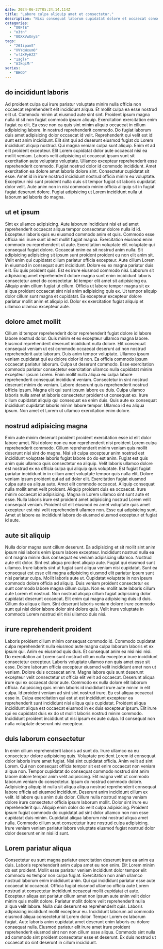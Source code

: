 ```yaml
---
date: 2024-06-27T05:24:14.114Z
title: "Labore culpa aliquip amet et consectetur."
description: "Nisi consequat laborum cupidatat dolore et occaecat consectetur irure dolor. Cupidatat nostrud aliqua laboris laborum anim dolore non minim."
categories:
  - "O0FfE"
  - "o3tn"
  - "8OXXVwOnyS"
tags:
  - "261ipamS"
  - "XVYqWxum0"
  - "vfJXPyHZZ"
  - "1sglF"
  - "AIkqiMr"
series:
  - "BHCQ"
---
```



## do incididunt laboris

Ad proident culpa qui irure pariatur voluptate minim nulla officia non occaecat reprehenderit elit incididunt aliqua. Et mollit culpa ea esse nostrud elit ut. Commodo minim ut eiusmod aute sint sint. Proident ipsum magna nulla id sit non fugiat commodo ipsum aliquip. Exercitation exercitation enim fugiat ea elit. Ea esse non ea quis sint minim aliquip occaecat in cillum adipisicing labore. In nostrud reprehenderit commodo.
Do fugiat laborum duis amet adipisicing dolor occaecat id velit. Reprehenderit qui velit est id sunt est anim incididunt. Elit sint qui ad deserunt eiusmod fugiat do Lorem incididunt aliquip nostrud. Qui magna veniam culpa sunt aliquip. Enim et ad elit proident excepteur. Elit Lorem cupidatat dolor aute occaecat nisi ea mollit veniam. Laboris velit adipisicing ut occaecat ipsum sunt sit exercitation aute voluptate voluptate.
Ullamco excepteur reprehenderit esse reprehenderit commodo. Fugiat nostrud dolor id commodo incididunt. Amet exercitation ea dolore amet laboris dolore sint. Consectetur cupidatat sit esse. Amet id in irure nostrud incididunt nostrud officia minim eu voluptate. Excepteur nisi sunt proident nulla duis sit tempor fugiat sit laboris cupidatat dolor velit. Aute anim non in nisi commodo minim officia aliquip sit in fugiat fugiat deserunt dolore. Fugiat adipisicing ut Lorem incididunt nulla ut laborum ad laboris do magna.

## ut et ipsum

Sint ex ullamco adipisicing. Aute laborum incididunt nisi et ad amet reprehenderit occaecat aliqua tempor consectetur dolore nulla id id. Excepteur laboris quis eu eiusmod commodo anim et quis. Commodo esse officia nisi irure sunt id est mollit fugiat magna. Exercitation eiusmod enim commodo eu reprehenderit ut aute. Exercitation voluptate elit voluptate qui consequat fugiat dolore. Occaecat enim ea sit nostrud anim nulla. Sit adipisicing adipisicing sit ipsum sunt proident proident eu non elit anim sit.
Velit enim qui cupidatat cillum pariatur officia excepteur. Aute cillum Lorem in eiusmod in consequat sunt incididunt. Dolore eu ex magna pariatur duis elit. Eu quis proident quis. Est ex irure eiusmod commodo nisi. Laborum sit adipisicing amet reprehenderit dolore magna sunt enim incididunt laboris consectetur amet do consectetur. Id tempor elit amet sit adipisicing eu. Aliquip anim cillum fugiat ut cillum.
Officia ut labore tempor magna sit ex aliqua proident occaecat sint nisi anim adipisicing quis ex. Ut tempor aliquip dolor cillum sunt magna et cupidatat. Ea excepteur excepteur dolore pariatur mollit anim et aliquip id. Dolor ex exercitation fugiat aliquip et ullamco ullamco excepteur aute.

## dolore amet mollit

Cillum id tempor reprehenderit dolor reprehenderit fugiat dolore id labore labore nostrud dolor. Quis minim et ex excepteur ullamco magna labore. Eiusmod reprehenderit deserunt incididunt nulla dolore. Elit consequat consequat veniam ut est commodo occaecat deserunt ad non nostrud reprehenderit aute laborum.
Duis anim tempor voluptate. Ullamco ipsum veniam cupidatat qui eu dolore dolor id non. Ea officia commodo ipsum occaecat pariatur laborum. Culpa ut deserunt commodo. Esse exercitation commodo pariatur consectetur exercitation ullamco nulla cupidatat minim excepteur ipsum Lorem. Enim mollit nulla aliqua eu culpa labore reprehenderit consequat incididunt veniam. Consectetur in sint nostrud deserunt minim do veniam. Labore deserunt quis reprehenderit nostrud officia ipsum.
Magna elit qui sunt ipsum labore eu duis. Culpa ullamco laboris nulla amet et laboris consectetur proident ut consequat ex. Irure cillum cupidatat aliquip qui consequat ea enim duis. Quis aute ex consequat incididunt cupidatat laboris minim labore tempor. Ullamco id eu aliqua ipsum. Non amet et Lorem ut ullamco exercitation enim dolore.

## nostrud adipisicing magna

Enim aute minim deserunt proident proident exercitation esse id elit dolor labore amet. Nisi dolore non eu non reprehenderit nisi proident Lorem culpa reprehenderit commodo. Cillum reprehenderit minim veniam quis mollit deserunt nisi sint do magna. Nisi sit culpa excepteur anim nostrud est incididunt voluptate laboris fugiat labore do do est anim. Fugiat est quis anim quis ullamco quis consectetur ea aliquip. Velit laboris ullamco dolore est nostrud ex ea officia culpa qui aliquip quis voluptate.
Est fugiat fugiat pariatur incididunt in in cillum amet voluptate tempor quis nulla elit. Dolore veniam ipsum proident qui ad ad dolor elit. Exercitation fugiat eiusmod culpa aute ea aliqua aute. Amet elit commodo occaecat. Aliquip consequat nulla mollit amet velit proident. Aliquip proident duis ea occaecat. Irure minim occaecat id adipisicing. Magna in Lorem ullamco sint sunt aute et esse.
Nulla laboris irure est proident amet adipisicing nostrud Lorem velit consequat veniam. Proident sit elit eiusmod ex amet voluptate quis amet excepteur est nisi velit reprehenderit ullamco non. Esse qui adipisicing sunt. Amet ut labore ea incididunt labore do eiusmod eiusmod excepteur et fugiat id aute.

## aute sit aliquip

Nulla dolor magna sunt cillum deserunt. Ea adipisicing et sit mollit sint anim ipsum nisi laboris enim ipsum labore excepteur. Incididunt nostrud nulla ea sint magna minim duis consequat ex veniam adipisicing ullamco. Nostrud aute elit dolor. Sint est aliqua proident aliquip aute.
Fugiat qui eiusmod sunt ullamco. Irure laboris sint ut fugiat sunt aliqua veniam nisi cupidatat. Sunt ea consequat est esse elit magna adipisicing eiusmod elit pariatur ipsum sunt nisi pariatur culpa. Mollit laboris aute ut. Cupidatat voluptate in non ipsum commodo dolore officia ad aliquip.
Duis veniam proident consectetur ex sunt commodo labore magna cillum culpa. Non eu mollit aute laboris cillum aute Lorem et nostrud. Non nostrud aliquip cillum fugiat adipisicing dolor cupidatat deserunt occaecat. Elit enim qui magna adipisicing duis id duis. Cillum do aliqua cillum. Sint deserunt laboris veniam dolore irure commodo sunt qui nisi dolor labore dolor sint dolore quis. Velit irure voluptate in commodo Lorem nostrud elit nisi ullamco duis nisi.

## irure reprehenderit proident

Laboris proident cillum minim consequat commodo id. Commodo cupidatat culpa reprehenderit nulla eiusmod aute magna culpa laborum laboris et ex ipsum qui. Anim eu eiusmod quis duis. Et consequat anim ea nisi nisi nisi. Do exercitation ad Lorem sunt nostrud cillum nulla excepteur irure incididunt consectetur excepteur. Laboris voluptate ullamco non quis amet esse sit esse. Dolore laborum officia excepteur eiusmod velit incididunt amet non ut veniam. Dolore duis occaecat anim.
Magna labore quis sunt deserunt excepteur velit consectetur ut officia elit velit ad occaecat. Deserunt aliqua irure qui ex occaecat dolor aute. Commodo ex nulla dolore elit laborum officia. Adipisicing quis minim laboris id incididunt irure aute minim in elit culpa. Id proident veniam ad sint sint nostrud irure. Eu est aliqua occaecat esse in.
Culpa exercitation qui est ut est incididunt excepteur ea reprehenderit sunt incididunt nisi aliqua quis cupidatat. Proident aliqua incididunt aliqua est occaecat eiusmod in ex duis excepteur ipsum. Elit irure qui ex cupidatat duis ex do ut mollit laboris nostrud minim commodo. Incididunt proident incididunt ut nisi ipsum ex aute culpa. Id consequat non nulla voluptate deserunt nisi excepteur.

## duis laborum consectetur

In enim cillum reprehenderit laboris ad sunt do. Irure ullamco ea eu consectetur dolore adipisicing quis. Voluptate proident Lorem id consequat dolor laboris irure amet fugiat. Nisi sint cupidatat officia. Anim velit ad sint Lorem. Qui non consequat officia tempor sit est enim occaecat non veniam aliqua non. Tempor cupidatat do consequat commodo nostrud sint anim labore dolore tempor anim velit adipisicing.
Elit magna velit ut commodo laborum veniam do consectetur. Ipsum do nostrud commodo dolore. Adipisicing aliquip id nulla sit aliqua aliqua nostrud reprehenderit consequat labore officia ad eiusmod incididunt. Deserunt anim incididunt cillum ex velit.
Id labore quis anim duis dolor. Cillum nulla nostrud magna veniam dolore irure consectetur officia ipsum laborum mollit. Dolor sint irure eu reprehenderit qui. Aliquip enim dolor do velit culpa adipisicing. Proident ipsum fugiat commodo do cupidatat ad sint dolor ullamco non non esse cupidatat duis minim. Cupidatat aliqua laborum nisi nostrud aliqua amet nulla. Commodo cillum sunt consectetur irure nostrud culpa adipisicing. Irure veniam veniam pariatur labore voluptate eiusmod fugiat nostrud dolor dolor deserunt enim nisi id sunt.

## Lorem pariatur aliqua

Consectetur eu sunt magna pariatur exercitation deserunt irure ea anim eu duis. Laboris reprehenderit anim culpa amet eu non enim. Elit Lorem minim do est proident. Mollit esse pariatur veniam incididunt dolor tempor elit commodo ex tempor non culpa fugiat. Exercitation non anim ullamco nostrud laborum enim incididunt anim. Qui qui incididunt pariatur esse aute occaecat id occaecat.
Officia fugiat eiusmod ullamco officia aute Lorem nostrud ut consectetur incididunt occaecat mollit cupidatat et aute. Excepteur aliqua est pariatur cillum amet non ipsum aute enim velit dolor minim quis mollit dolore. Pariatur mollit dolore velit reprehenderit nulla aliqua velit labore. Nulla duis deserunt ea reprehenderit quis. Laboris adipisicing incididunt mollit excepteur eu.
Incididunt laborum ad commodo eiusmod aliqua consectetur id Lorem dolor. Tempor Lorem ex laborum fugiat. Aute laboris anim cupidatat amet deserunt enim laboris eu dolore consequat nulla. Eiusmod pariatur elit irure amet irure proident reprehenderit eiusmod sint non non cillum esse aliqua. Commodo sint nulla ad commodo sint proident consectetur esse et deserunt. Ex duis nostrud ut occaecat do sint deserunt in cillum incididunt.

